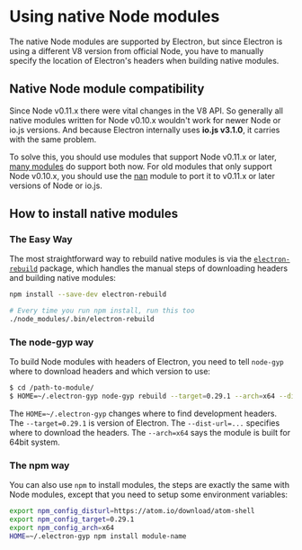 # Using native Node modules

The native Node modules are supported by Electron, but since Electron is
using a different V8 version from official Node, you have to manually specify
the location of Electron's headers when building native modules.

## Native Node module compatibility

Since Node v0.11.x there were vital changes in the V8 API. So generally all
native modules written for Node v0.10.x wouldn't work for newer Node or io.js versions. And
because Electron internally uses __io.js v3.1.0__, it carries with the same
problem.

To solve this, you should use modules that support Node v0.11.x or later,
[many modules](https://www.npmjs.org/browse/depended/nan) do support both now.
For old modules that only support Node v0.10.x, you should use the
[nan](https://github.com/rvagg/nan) module to port it to v0.11.x or later versions of Node or io.js.

## How to install native modules

### The Easy Way

The most straightforward way to rebuild native modules is via the 
[`electron-rebuild`](https://github.com/paulcbetts/electron-rebuild) package, 
which handles the manual steps of downloading headers and building native modules:

```sh
npm install --save-dev electron-rebuild

# Every time you run npm install, run this too
./node_modules/.bin/electron-rebuild
```

### The node-gyp way

To build Node modules with headers of Electron, you need to tell `node-gyp`
where to download headers and which version to use:

```bash
$ cd /path-to-module/
$ HOME=~/.electron-gyp node-gyp rebuild --target=0.29.1 --arch=x64 --dist-url=https://atom.io/download/atom-shell
```

The `HOME=~/.electron-gyp` changes where to find development headers. The
`--target=0.29.1` is version of Electron. The `--dist-url=...` specifies
where to download the headers. The `--arch=x64` says the module is built for
64bit system.

### The npm way

You can also use `npm` to install modules, the steps are exactly the same with
Node modules, except that you need to setup some environment variables:

```bash
export npm_config_disturl=https://atom.io/download/atom-shell
export npm_config_target=0.29.1
export npm_config_arch=x64
HOME=~/.electron-gyp npm install module-name
```
